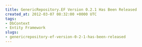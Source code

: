 ```yaml
---
title: GenericRepository.EF Version 0.2.1 Has Been Released
created_at: 2012-03-07 08:32:00 +0000 UTC
tags:
- DbContext
- Entity Framework
slugs:
- genericrepository-ef-version-0-2-1-has-been-released
---
```

